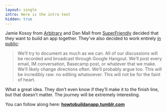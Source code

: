 ```yaml
---
layout: single
intro: Here is the intro text
hidden: true
---
```

Jamie Kosoy from [Arbitrary](http://arbitrary.io/ "Arbitrary") and Dan Mall from [SuperFriendly](http://superfriend.ly/) decided that they want to build an app together. They&#8217;ve also decided to work entirely [in public](http://chriscoyier.net/2012/09/23/working-in-public/ "Work in public"):

> We’ll try to document as much as we can. All of our discussions will be recorded and broadcast through Google Hangout. We’ll post every email, IM conversation, Basecamp post, or whatever that we make. We’ll likely change directions often. We’ll probably argue too. This will be incredibly raw: no editing whatsoever. This will not be for the faint of heart.

What a great idea. They don’t even know if they’ll make it to the finish line, but that doesn&#8217;t matter. The journey will be extremely interesting.

You can follow along here: **[howtobuildanapp.tumblr.com](http://howtobuildanapp.tumblr.com/)**